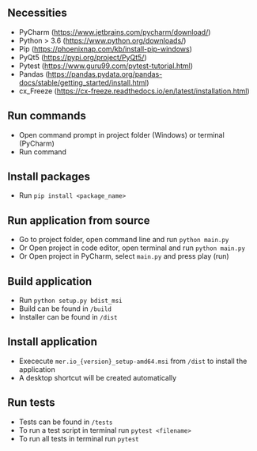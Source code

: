 ## Necessities
- PyCharm (https://www.jetbrains.com/pycharm/download/)
- Python > 3.6 (https://www.python.org/downloads/)
- Pip (https://phoenixnap.com/kb/install-pip-windows)
- PyQt5 (https://pypi.org/project/PyQt5/)
- Pytest (https://www.guru99.com/pytest-tutorial.html)
- Pandas (https://pandas.pydata.org/pandas-docs/stable/getting_started/install.html)
- cx_Freeze (https://cx-freeze.readthedocs.io/en/latest/installation.html)

## Run commands
- Open command prompt in project folder (Windows) or terminal (PyCharm)
- Run command

## Install packages
- Run ```pip install <package_name>```

## Run application from source
- Go to project folder, open command line and run ```python main.py```
- Or Open project in code editor, open terminal and run ```python main.py```
- Or Open project in PyCharm, select ```main.py``` and press play (run)

## Build application
- Run ```python setup.py bdist_msi```
- Build can be found in ```/build``` 
- Installer can be found in ```/dist```

## Install application
- Exececute ```mer.io_{version}_setup-amd64.msi``` from ```/dist``` to install the application
- A desktop shortcut will be created automatically

## Run tests
- Tests can be found in ```/tests```  
- To run a test script in terminal run ```pytest <filename>```  
- To run all tests in terminal run ```pytest```
